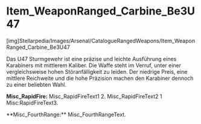 # Item_WeaponRanged_Carbine_Be3U47

[img]Stellarpedia/Images/Arsenal/CatalogueRangedWeapons/Item_WeaponRanged_Carbine_Be3U47

Das U47 Sturmgewehr ist eine präzise und leichte Ausführung eines Karabiners mit mittlerem Kaliber. Die Waffe steht im Verruf, unter einer vergleichsweise hohen Störanfälligkeit zu leiden. Der niedrige Preis, eine mittlere Reichweite und die hohe Präzision machen den Karabiner dennoch zu einer beliebten Wahl.

**<lc>Misc_RapidFire</lc>:** <lc>Misc_RapidFireText1</lc> 2. <lc>Misc_RapidFireText2</lc> 1 <lc>Misc:RapidFireText3</lc>.

\*\*<lc>Misc_FourthRange</lc>:\*\* <lc>Misc_FourthRangeText</lc>.
